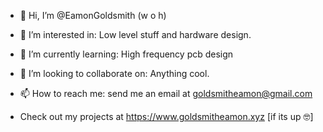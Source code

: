 - 👋 Hi, I’m @EamonGoldsmith (w o h)
- 👀 I’m interested in: Low level stuff and hardware design.
- 🌱 I’m currently learning: High frequency pcb design
- 💞️ I’m looking to collaborate on: Anything cool.
- 📫 How to reach me: send me an email at goldsmitheamon@gmail.com

- Check out my projects at https://www.goldsmitheamon.xyz
\[if its up 🤓]

